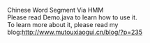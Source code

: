 Chinese Word Segment Via HMM    
Please read Demo.java to learn how to use it.  
To learn more about it, please read my blog:http://www.mutouxiaogui.cn/blog/?p=235
